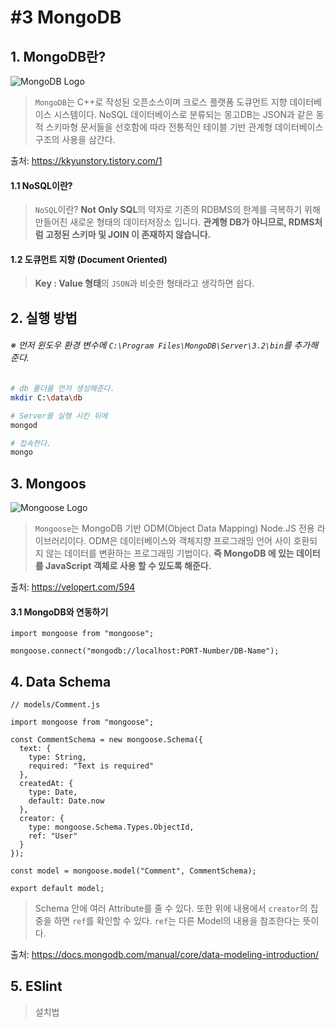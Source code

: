 # #3 MongoDB

## 1. MongoDB란?

![MongoDB Logo](https://webassets.mongodb.com/_com_assets/cms/MongoDB-Logo-5c3a7405a85675366beb3a5ec4c032348c390b3f142f5e6dddf1d78e2df5cb5c.png)

> `MongoDB`는 C++로 작성된 오픈소스이며 크로스 플랫폼 도큐먼트 지향 데이터베이스 시스템이다. NoSQL 데이터베이스로 분류되는 몽고DB는 JSON과 같은 동적 스키마형 문서들을 선호함에 따라 전통적인 테이블 기반 관계형 데이터베이스 구조의 사용을 삼간다.

출처: https://kkyunstory.tistory.com/1

#### 1.1 NoSQL이란?

> `NoSQL`이란? **Not Only SQL**의 약자로 기존의 RDBMS의 한계를 극복하기 위해 만들어진 새로운 형태의 데이터저장소 입니다. **관계형 DB가 아니므로, RDMS처럼 고정된 스키마 및 JOIN 이 존재하지 않습니다.**

#### 1.2 도큐먼트 지향 (Document Oriented)

> **Key : Value 형태**의 `JSON`과 비슷한 형태라고 생각하면 쉽다.

## 2. 실행 방법

###### ※ 먼저 윈도우 환경 변수에 `C:\Program Files\MongoDB\Server\3.2\bin`를 추가해준다.

```bash
# db 폴더를 먼저 생성해준다.
mkdir C:\data\db

# Server를 실행 시킨 뒤에
mongod

# 접속한다.
mongo
```

## 3. Mongoos

![Mongoose Logo](https://res.cloudinary.com/dxwefujke/image/upload/v1528398729/20160620102203_885_o1fgwu.jpg)

> `Mongoose`는 MongoDB 기반 ODM(Object Data Mapping) Node.JS 전용 라이브러리이다. ODM은 데이터베이스와 객체지향 프로그래밍 언어 사이 호환되지 않는 데이터를 변환하는 프로그래밍 기법이다. **즉 MongoDB 에 있는 데이터를 JavaScript 객체로 사용 할 수 있도록 해준다.**

출처: https://velopert.com/594

#### 3.1 MongoDB와 연동하기

```JS
import mongoose from "mongoose";

mongoose.connect("mongodb://localhost:PORT-Number/DB-Name");
```

## 4. Data Schema

```JS
// models/Comment.js

import mongoose from "mongoose";

const CommentSchema = new mongoose.Schema({
  text: {
    type: String,
    required: "Text is required"
  },
  createdAt: {
    type: Date,
    default: Date.now
  },
  creator: {
    type: mongoose.Schema.Types.ObjectId,
    ref: "User"
  }
});

const model = mongoose.model("Comment", CommentSchema);

export default model;
```

> Schema 안에 여러 Attribute를 줄 수 있다. 또한 위에 내용에서 `creator`의 집중을 하면 `ref`를 확인할 수 있다. `ref`는 다른 Model의 내용을 참조한다는 뜻이다.

출처: https://docs.mongodb.com/manual/core/data-modeling-introduction/

## 5. ESlint

> 설치법
